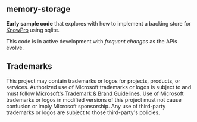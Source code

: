 ## memory-storage

**Early sample code** that explores with how to implement a backing store for [KnowPro](../../knowPro/README.md) using sqlite.

This code is in active development with _frequent changes_ as the APIs evolve.

## Trademarks

This project may contain trademarks or logos for projects, products, or services. Authorized use of Microsoft
trademarks or logos is subject to and must follow
[Microsoft's Trademark & Brand Guidelines](https://www.microsoft.com/en-us/legal/intellectualproperty/trademarks/usage/general).
Use of Microsoft trademarks or logos in modified versions of this project must not cause confusion or imply Microsoft sponsorship.
Any use of third-party trademarks or logos are subject to those third-party's policies.
